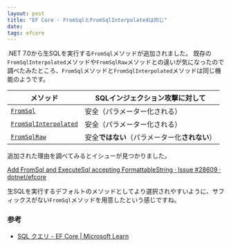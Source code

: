 ```yaml
---
layout: post
title: "EF Core - FromSqlとFromSqlInterpolatedは同じ"
date: 
tags: efcore
---
```


.NET 7.0から生SQLを実行する`FromSql`メソッドが追加されました。
既存の`FromSqlInterpolated`メソッドや`FromSqlRaw`メソッドとの違いが気になったので調べたみたところ、`FromSql`メソッドと`FromSqlInterpolated`メソッドは同じ機能のようです。

|メソッド|SQLインジェクション攻撃に対して|
|--|--|
|[`FromSql`](https://learn.microsoft.com/ja-jp/dotnet/api/microsoft.entityframeworkcore.relationalqueryableextensions.fromsql)|安全（パラメーター化される）|
|[`FromSqlInterpolated`](https://learn.microsoft.com/ja-jp/dotnet/api/microsoft.entityframeworkcore.relationalqueryableextensions.fromsqlinterpolated)|安全（パラメーター化される）|
|[`FromSqlRaw`](https://learn.microsoft.com/ja-jp/dotnet/api/microsoft.entityframeworkcore.relationalqueryableextensions.fromsqlraw)|安全**ではない**（パラメーター化**されない**）|

追加された理由を調べてみるとイシューが見つかりました。

[Add FromSql and ExecuteSql accepting FormattableString · Issue #28609 · dotnet/efcore](https://github.com/dotnet/efcore/issues/28609)

生SQLを実行するデフォルトのメソッドとしてより選択されやすいように、サフィックスがない`FromSql`メソッドを用意したという感じですね。

### 参考
- [SQL クエリ - EF Core &#124; Microsoft Learn](https://learn.microsoft.com/ja-jp/ef/core/querying/sql-queries)
